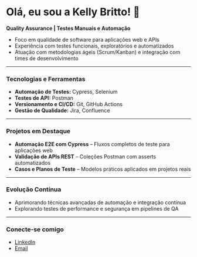 # Olá, eu sou a Kelly Britto! 👋

**Quality Assurance | Testes Manuais e Automação**

- Foco em qualidade de software para aplicações web e APIs  
- Experiência com testes funcionais, exploratórios e automatizados  
- Atuação com metodologias ágeis (Scrum/Kanban) e integração com times de desenvolvimento  

---

### Tecnologias e Ferramentas

- **Automação de Testes:** Cypress, Selenium  
- **Testes de API:** Postman  
- **Versionamento e CI/CD:** Git, GitHub Actions  
- **Gestão de Qualidade:** Jira, Confluence  

---

### Projetos em Destaque

- **Automação E2E com Cypress** – Fluxos completos de teste para aplicações web  
- **Validação de APIs REST** – Coleções Postman com asserts automatizados  
- **Casos e Planos de Teste** – Modelos práticos aplicados em projetos reais  

---

### Evolução Contínua

- Aprimorando técnicas avançadas de automação e integração contínua  
- Explorando testes de performance e segurança em pipelines de QA  

---

### Conecte-se comigo

- [LinkedIn](https://www.linkedin.com/in/anakellypmbritto)  
- [Email](mailto:akpbritto9@email.com)  
